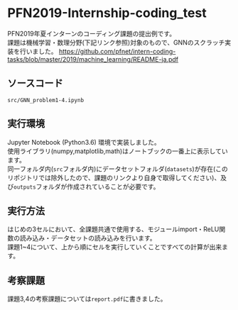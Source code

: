 # PFN2019-Internship-coding_test
PFN2019年夏インターンのコーディング課題の提出例です。<br>
課題は機械学習・数理分野(下記リンク参照)対象のもので、GNNのスクラッチ実装を行いました。
https://github.com/pfnet/intern-coding-tasks/blob/master/2019/machine_learning/README-ja.pdf <br>

## ソースコード<br>
`src/GNN_problem1-4.ipynb`

## 実行環境<br>
Jupyter Notebook (Python3.6) 環境で実装しました。<br>
使用ライブラリ(numpy,matplotlib,math)はノートブックの一番上に表示しています。<br>
同一フォルダ内(`src`フォルダ内)にデータセットフォルダ(`datasets`)が存在(このリポジトリでは除外したので、課題のリンクより自身で取得してください)、及び`outputs`フォルダが作成されていることが必要です。

## 実行方法<br>
はじめの3セルにおいて、全課題共通で使用する、モジュールimport・ReLU関数の読み込み・データセットの読み込みを行います。<br>
課題1~4について、上から順にセルを実行していくことですべての計算が出来ます。

## 考察課題<br>
課題3,4の考察課題については`report.pdf`に書きました。
